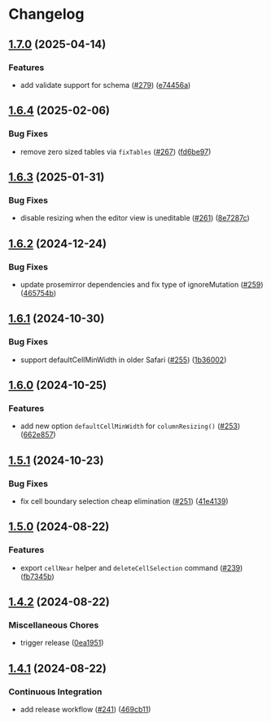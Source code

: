 # Changelog

## [1.7.0](https://github.com/ProseMirror/prosemirror-tables/compare/v1.6.4...v1.7.0) (2025-04-14)


### Features

* add validate support for schema ([#279](https://github.com/ProseMirror/prosemirror-tables/issues/279)) ([e74456a](https://github.com/ProseMirror/prosemirror-tables/commit/e74456a58caf381b375920f1cd752ef063acb98a))

## [1.6.4](https://github.com/ProseMirror/prosemirror-tables/compare/v1.6.3...v1.6.4) (2025-02-06)


### Bug Fixes

* remove zero sized tables via `fixTables` ([#267](https://github.com/ProseMirror/prosemirror-tables/issues/267)) ([fd6be97](https://github.com/ProseMirror/prosemirror-tables/commit/fd6be971b799b5c6d2c1a30a52032831e5fedddc))

## [1.6.3](https://github.com/ProseMirror/prosemirror-tables/compare/v1.6.2...v1.6.3) (2025-01-31)


### Bug Fixes

* disable resizing when the editor view is uneditable ([#261](https://github.com/ProseMirror/prosemirror-tables/issues/261)) ([8e7287c](https://github.com/ProseMirror/prosemirror-tables/commit/8e7287cfa47bab0da9a9e38cd9f65c7ece95d67d))

## [1.6.2](https://github.com/ProseMirror/prosemirror-tables/compare/v1.6.1...v1.6.2) (2024-12-24)


### Bug Fixes

* update prosemirror dependencies and fix type of ignoreMutation ([#259](https://github.com/ProseMirror/prosemirror-tables/issues/259)) ([465754b](https://github.com/ProseMirror/prosemirror-tables/commit/465754b97ecbca4778e0cc667511cd59f16db92a))

## [1.6.1](https://github.com/ProseMirror/prosemirror-tables/compare/v1.6.0...v1.6.1) (2024-10-30)


### Bug Fixes

* support defaultCellMinWidth in older Safari ([#255](https://github.com/ProseMirror/prosemirror-tables/issues/255)) ([1b36002](https://github.com/ProseMirror/prosemirror-tables/commit/1b36002196b6bdad11fce40b5a03e15a934f03e6))

## [1.6.0](https://github.com/ProseMirror/prosemirror-tables/compare/v1.5.1...v1.6.0) (2024-10-25)


### Features

* add new option `defaultCellMinWidth` for `columnResizing()` ([#253](https://github.com/ProseMirror/prosemirror-tables/issues/253)) ([662e857](https://github.com/ProseMirror/prosemirror-tables/commit/662e857d87fafcb5f77247205c2e91d392b7401d))

## [1.5.1](https://github.com/ProseMirror/prosemirror-tables/compare/v1.5.0...v1.5.1) (2024-10-23)


### Bug Fixes

* fix cell boundary selection cheap elimination ([#251](https://github.com/ProseMirror/prosemirror-tables/issues/251)) ([41e4139](https://github.com/ProseMirror/prosemirror-tables/commit/41e4139073f2e97bc86987adf80c7f3fa5a6dbda))

## [1.5.0](https://github.com/ProseMirror/prosemirror-tables/compare/v1.4.2...v1.5.0) (2024-08-22)


### Features

* export `cellNear` helper and `deleteCellSelection` command ([#239](https://github.com/ProseMirror/prosemirror-tables/issues/239)) ([fb7345b](https://github.com/ProseMirror/prosemirror-tables/commit/fb7345b2f39a8f022e3be32e4022d8697e683d6c))

## [1.4.2](https://github.com/ProseMirror/prosemirror-tables/compare/v1.4.1...v1.4.2) (2024-08-22)


### Miscellaneous Chores

* trigger release ([0ea1951](https://github.com/ProseMirror/prosemirror-tables/commit/0ea1951a22fc0e70713a26ce87e2875cae6b5887))

## [1.4.1](https://github.com/ProseMirror/prosemirror-tables/compare/v1.4.0...v1.4.1) (2024-08-22)


### Continuous Integration

* add release workflow ([#241](https://github.com/ProseMirror/prosemirror-tables/issues/241)) ([469cb11](https://github.com/ProseMirror/prosemirror-tables/commit/469cb11d2e3aa9e1b5b3e2a540431da69f1d64a1))
